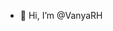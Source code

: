 - 👋 Hi, I’m @VanyaRH

<!---
VanyaRH/VanyaRH is a ✨ special ✨ repository because its `README.md` (this file) appears on your GitHub profile.
You can click the Preview link to take a look at your changes.
--->
